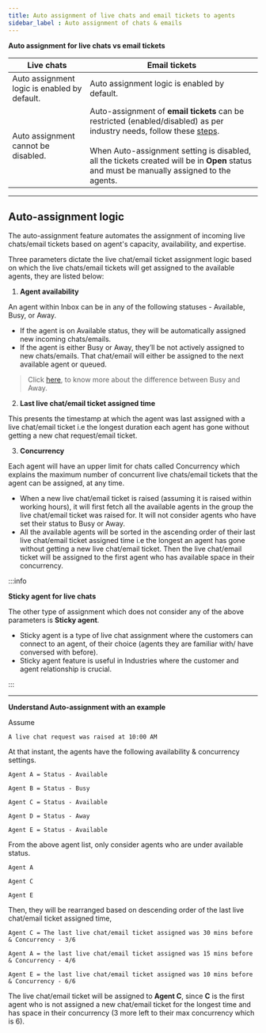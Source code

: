 ```yaml
---
title: Auto assignment of live chats and email tickets to agents
sidebar_label : Auto assignment of chats & emails
---
```


**Auto assignment for live chats vs email tickets**

| Live chats | Email tickets |
| -------- | -------- |
| Auto assignment logic is enabled by default. | Auto assignment logic is enabled by default. |
|Auto assignment cannot be disabled.   | Auto-assignment of **email tickets** can be restricted (enabled/disabled) as per industry needs, follow these [steps](https://docs.yellow.ai/docs/platform_concepts/inbox/inbox-settings/automation/tickets-assignment-logic). <br/><br/> When Auto-assignment setting is disabled, all the tickets created will be in **Open** status and must be manually assigned to the agents. |

-------

## Auto-assignment logic

The auto-assignment feature automates the assignment of incoming live chats/email tickets based on agent's capacity, availability, and expertise.

Three parameters dictate the live chat/email ticket assignment logic based on which the live chats/email tickets will get assigned to the available agents, they are listed below:


1.  **Agent availability**

An agent within Inbox can be in any of the following statuses - Available, Busy, or Away.  

- If the agent is on Available status, they will be automatically assigned new incoming chats/emails.
- If the agent is either Busy or Away, they’ll be not actively assigned to new chats/emails. That chat/email will either be assigned to the next available agent or queued.

> Click [here](https://docs.yellow.ai/docs/platform_concepts/inbox/inbox_setup/agentstatuses), to know more about the difference between Busy and Away.

  

2.  **Last live chat/email ticket assigned time**

This presents the timestamp at which the agent was last assigned with a live chat/email ticket i.e the longest duration each agent has gone without getting a new chat request/email ticket.

  

3.  **Concurrency**

Each agent will have an upper limit for chats called Concurrency which explains the maximum number of concurrent live chats/email tickets that the agent can be assigned, at any time.

- When a new live chat/email ticket is raised (assuming it is raised within working hours), it will first fetch all the available agents in the group the live chat/email ticket was raised for. It will not consider agents who have set their status to Busy or Away.
- All the available agents will be sorted in the ascending order of their last live chat/email ticket assigned time i.e the longest an agent has gone without getting a new live chat/email ticket. Then the live chat/email ticket will be assigned to the first agent who has available space in their concurrency.

  

:::info

**Sticky agent for live chats**

The other type of assignment which does not consider any of the above parameters is **Sticky agent**.

- Sticky agent is a type of live chat assignment where the customers can connect to an agent, of their choice (agents they are familiar with/ have conversed with before).
- Sticky agent feature is useful in Industries where the customer and agent relationship is crucial.

:::

----

  

**Understand Auto-assignment with an example**


Assume

  

    A live chat request was raised at 10:00 AM

  

  

At that instant, the agents have the following availability & concurrency settings.

  

  

    Agent A = Status - Available

    Agent B = Status - Busy

    Agent C = Status - Available

    Agent D = Status - Away

    Agent E = Status - Available

  

  

From the above agent list, only consider agents who are under available status.

  

    Agent A

    Agent C

    Agent E

  

Then, they will be rearranged based on descending order of the last live chat/email ticket assigned time,

  

    Agent C = The last live chat/email ticket assigned was 30 mins before & Concurrency - 3/6

    Agent A = the last live chat/email ticket assigned was 15 mins before & Concurrency - 4/6

    Agent E = the last live chat/email ticket assigned was 10 mins before & Concurrency - 6/6

    
  

The live chat/email ticket will be assigned to **Agent C**, since **C** is the first agent who is not assigned a new chat/email ticket for the longest time and has space in their concurrency (3 more left to their max concurrency which is 6).

  
